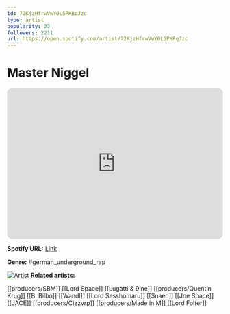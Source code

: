```yaml
---
id: 72KjzHfrwVwY0L5PKRqJzc
type: artist
popularity: 33
followers: 2211
url: https://open.spotify.com/artist/72KjzHfrwVwY0L5PKRqJzc
---
```

# Master Niggel

<iframe style="border-radius:12px" src="https://open.spotify.com/embed/artist/72KjzHfrwVwY0L5PKRqJzc" width="100%" height="352" frameBorder="0" allowfullscreen="" allow="autoplay; clipboard-write; encrypted-media; fullscreen; picture-in-picture" loading="lazy"></iframe>

**Spotify URL:** [Link](https://open.spotify.com/artist/72KjzHfrwVwY0L5PKRqJzc)

**Genre:**  #german_underground_rap

![Artist](https://i.scdn.co/image/ab6761610000e5eb60057d0bdbaff9ab9cf17c92)
**Related artists:**

[[producers/SBM]]
[[Lord Space]]
[[Lugatti & 9ine]]
[[producers/Quentin Krug]]
[[B. Bilbo]]
[[Wandl]]
[[Lord Sesshomaru]]
[[Snaer.]]
[[Joe Space]]
[[JACE]]
[[producers/Cizzvrp]]
[[producers/Made in M]]
[[Lord Folter]]
